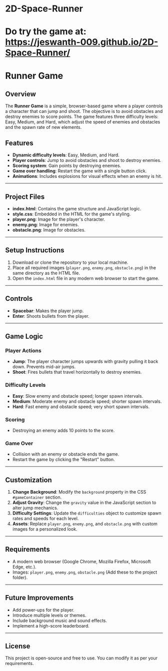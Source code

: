 # 2D-Space-Runner
# Do try the game at: https://jeswanth-009.github.io/2D-Space-Runner/
# Runner Game

## Overview
The **Runner Game** is a simple, browser-based game where a player controls a character that can jump and shoot. The objective is to avoid obstacles and destroy enemies to score points. The game features three difficulty levels: Easy, Medium, and Hard, which adjust the speed of enemies and obstacles and the spawn rate of new elements.

## Features
- **Dynamic difficulty levels**: Easy, Medium, and Hard.
- **Player controls**: Jump to avoid obstacles and shoot to destroy enemies.
- **Scoring system**: Gain points by destroying enemies.
- **Game over handling**: Restart the game with a single button click.
- **Animations**: Includes explosions for visual effects when an enemy is hit.

---

## Project Files
- **index.html**: Contains the game structure and JavaScript logic.
- **style.css**: Embedded in the HTML for the game's styling.
- **player.png**: Image for the player's character.
- **enemy.png**: Image for enemies.
- **obstacle.png**: Image for obstacles.

---

## Setup Instructions
1. Download or clone the repository to your local machine.
2. Place all required images (`player.png`, `enemy.png`, `obstacle.png`) in the same directory as the HTML file.
3. Open the `index.html` file in any modern web browser to start the game.

---

## Controls
- **Spacebar**: Makes the player jump.
- **Enter**: Shoots bullets from the player.

---

## Game Logic
### Player Actions
- **Jump**: The player character jumps upwards with gravity pulling it back down. Prevents mid-air jumps.
- **Shoot**: Fires bullets that travel horizontally to destroy enemies.

### Difficulty Levels
- **Easy**: Slow enemy and obstacle speed; longer spawn intervals.
- **Medium**: Moderate enemy and obstacle speed; shorter spawn intervals.
- **Hard**: Fast enemy and obstacle speed; very short spawn intervals.

### Scoring
- Destroying an enemy adds 10 points to the score.

### Game Over
- Collision with an enemy or obstacle ends the game.
- Restart the game by clicking the "Restart" button.

---

## Customization
1. **Change Background**: Modify the `background` property in the CSS `#gameContainer` section.
2. **Adjust Gravity**: Change the `gravity` value in the JavaScript section to alter jump mechanics.
3. **Difficulty Settings**: Update the `difficulties` object to customize spawn rates and speeds for each level.
4. **Assets**: Replace `player.png`, `enemy.png`, and `obstacle.png` with custom images for a personalized look.

---

## Requirements
- A modern web browser (Google Chrome, Mozilla Firefox, Microsoft Edge, etc.).
- Images: `player.png`, `enemy.png`, `obstacle.png` (Add these to the project folder).

---

## Future Improvements
- Add power-ups for the player.
- Introduce multiple levels or themes.
- Include background music and sound effects.
- Implement a high-score leaderboard.

---

## License
This project is open-source and free to use. You can modify it as per your requirements.
